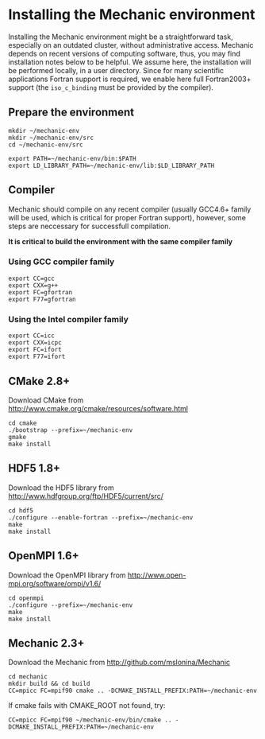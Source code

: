 Installing the Mechanic environment
===================================

Installing the Mechanic environment might be a straightforward task, especially on an
outdated cluster, without administrative access. Mechanic depends on recent versions of
computing software, thus, you may find installation notes below to be helpful. We assume
here, the installation will be performed locally, in a user directory. Since for many scientific
applications Fortran support is required, we enable here full Fortran2003+ support (the
`iso_c_binding` must be provided by the compiler).

Prepare the environment
-----------------------

    mkdir ~/mechanic-env
    mkdir ~/mechanic-env/src
    cd ~/mechanic-env/src

    export PATH=~/mechanic-env/bin:$PATH
    export LD_LIBRARY_PATH=~/mechanic-env/lib:$LD_LIBRARY_PATH

Compiler
--------

Mechanic should compile on any recent compiler (usually GCC4.6+ family will be used, which
is critical for proper Fortran support), however, some steps are neccessary for successfull compilation.

**It is critical to build the environment with the same compiler family**

### Using GCC compiler family
    
    export CC=gcc
    export CXX=g++
    export FC=gfortran
    export F77=gfortran

### Using the Intel compiler family

    export CC=icc
    export CXX=icpc
    export FC=ifort
    export F77=ifort

CMake 2.8+
----------

Download CMake from http://www.cmake.org/cmake/resources/software.html

    cd cmake
    ./bootstrap --prefix=~/mechanic-env
    gmake
    make install

HDF5 1.8+
---------

Download the HDF5 library from http://www.hdfgroup.org/ftp/HDF5/current/src/

    cd hdf5
    ./configure --enable-fortran --prefix=~/mechanic-env
    make
    make install

OpenMPI 1.6+
------------

Download the OpenMPI library from http://www.open-mpi.org/software/ompi/v1.6/

    cd openmpi
    ./configure --prefix=~/mechanic-env
    make
    make install

Mechanic 2.3+
-------------

Download the Mechanic from http://github.com/mslonina/Mechanic

    cd mechanic
    mkdir build && cd build
    CC=mpicc FC=mpif90 cmake .. -DCMAKE_INSTALL_PREFIX:PATH=~/mechanic-env

If cmake fails with CMAKE_ROOT not found, try:
    
    CC=mpicc FC=mpif90 ~/mechanic-env/bin/cmake .. -DCMAKE_INSTALL_PREFIX:PATH=~/mechanic-env

